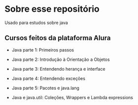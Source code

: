 # Sobre esse repositório

Usado para estudos sobre java

## Cursos feitos da plataforma Alura

- Java parte 1: Primeiros passos

- Java parte 2: Introdução à Orientação a Objetos

- Java parte 3: Entendendo herança e interface

- Java parte 4: Entendendo exceções

- Java parte 5: Pacotes e java.lang

- Java e java.util: Coleções, Wrappers e Lambda expressions

